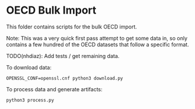 # OECD Bulk Import

This folder contains scripts for the bulk OECD import.

Note: This was a very quick first pass attempt to get some data in, so only contains a few hundred of the OECD datasets that follow a specific format.

TODO(nhdiaz): Add tests / get remaining data.

To download data: 
```
OPENSSL_CONF=openssl.cnf python3 download.py
```

To process data and generate artifacts:
```
python3 process.py
```